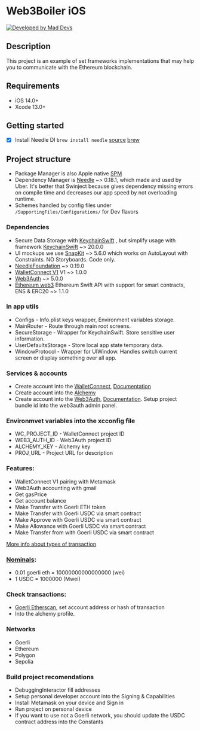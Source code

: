 # Web3Boiler iOS
[![Developed by Mad Devs](https://maddevs.io/badge-dark.svg)](https://maddevs.io?utm_source=github&utm_medium=madboiler)

## Description
This project is an example of set frameworks implementations that may help you to communicate with the Ethereum blockchain.

## Requirements
- iOS 14.0+
- Xcode 13.0+

## Getting started
- [x] Install Needle DI `brew install needle` [source](https://github.com/uber/needle#install-code-generator) [brew](https://brew.sh/)

## Project structure
- Package Manager is also Apple native [SPM](https://developer.apple.com/documentation/swift_packages/adding_package_dependencies_to_your_app)
- Dependency Manager is [Needle](https://github.com/uber/needle)  ~> 0.18.1, which made and used by Uber. It's better that Swinject because gives dependency missing errors on compile time and decreases our app speed by not overloading runtime.
- Schemes handled by config files under `/SupportingFiles/Configurations/` for Dev flavors

### Dependencies
- Secure Data Storage with [KeychainSwift](https://developer.apple.com/documentation/security/certificate_key_and_trust_services/keys/storing_keys_in_the_keychain) , but simplify usage with framework [KeychainSwift](https://github.com/evgenyneu/keychain-swift) ~> 20.0.0
- UI mockups we use [SnapKit](https://github.com/SnapKit/SnapKit) ~> 5.6.0 which works on AutoLayout with Constraints. NO Storyboards. Code only.
- [NeedleFoundation](https://github.com/uber/needle.git) ~> 0.19.0
- [WalletConnect V1](https://github.com/WalletConnect/WalletConnectSwift.git) V1 ~> 1.0.0
- [Web3Auth](https://github.com/web3auth/web3auth-swift-sdk.git) ~> 5.0.0
- [Ethereum web3](https://github.com/argentlabs/web3.swift) Ethereum Swift API with support for smart contracts, ENS & ERC20 ~> 1.1.0

### In app utils
- Configs - Info.plist keys wrapper, Environment variables storage.
- MainRouter - Route through main root screens.
- SecureStorage - Wrapper for KeychainSwift. Store sensitive user information.
- UserDefaultsStorage - Store local app state temporary data.
- WindowProtocol - Wrapper for UIWindow. Handles switch current screen or display something over all app.

### Services & accounts
- Create account into the [WalletConnect](https://walletconnect.com/), [Documentation](https://docs.walletconnect.com/1.0/)
- Create account into the [Alchemy](https://www.alchemy.com/)
- Create account into the [Web3Auth](https://web3auth.io/), [Documentation](https://web3auth.io/docs/sdk/ios/initialize). Setup project bundle id into the web3auth admin panel.

### Environmvet variables into the xcconfig file
- WC_PROJECT_ID - WalletConnect project ID
- WEB3_AUTH_ID - Web3Auth project ID
- ALCHEMY_KEY - Alchemy key
- PROJ_URL - Project URL for description

### Features:
- WalletConnect V1 pairing with Metamask
- Web3Auth accounting with gmail
- Get gasPrice
- Get account balance
- Make Transfer with Goerli ETH token
- Make Transfer with Goerli USDC via smart contract
- Make Approve with Goerli USDC via smart contract
- Make Allowance with Goerli USDC via smart contract
- Make Transfer from with Goerli USDC via smart contract

[More info about types of transaction](https://docs.openzeppelin.com/contracts/2.x/api/token/erc20)

### [Nominals](https://www.alchemy.com/gwei-calculator):
- 0.01 goerli eth = 10000000000000000 (wei)
- 1 USDC = 1000000 (Mwei)

### Check transactions:
- [Goerli Etherscan](https://goerli.etherscan.io/), set account address or hash of transaction
- Into the alchemy profile.

### Networks
- Goerli
- Ethereum
- Polygon
- Sepolia

### Build project recomendations
- DebuggingInteractor fill addresses
- Setup personal developer account into the Signing & Capabilities
- Install Metamask on your device and Sign in
- Run project on personal device
- If you want to use not a Goerli network, you should update the USDC contract address into the Constants
